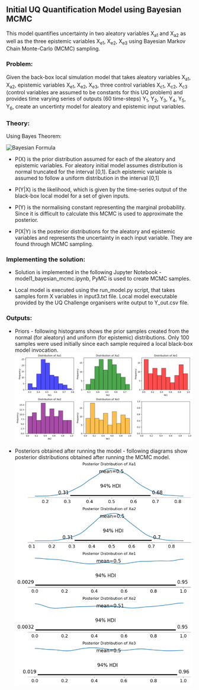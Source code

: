 <div align="left"> 
<h2>Initial UQ Quantification Model using Bayesian MCMC</h2> 
</div>
This model quantifies uncertainty in two aleatory variables X<sub>a1</sub> and X<sub>a2</sub> as well as the three epistemic variables X<sub>e1</sub>, X<sub>e2</sub>, X<sub>e3</sub> using Bayesian Markov Chain Monte-Carlo (MCMC) sampling.
<p></p>
<h3>Problem:</h3>
Given the back-box local simulation model that takes aleatory variables X<sub>a1</sub>, X<sub>a2</sub>, epistemic variables X<sub>e1</sub>, X<sub>e2</sub>, X<sub>e3</sub>, three control variables X<sub>c1</sub>, X<sub>c2</sub>, X<sub>c3</sub> (control variables are assumed to be constants for this UQ problem) and provides time varying series of outputs (60 time-steps) Y<sub>1</sub>, Y<sub>2</sub>, Y<sub>3</sub>, Y<sub>4</sub>, Y<sub>5</sub>, Y<sub>6</sub>, create an uncertinty model for aleatory and epistemic input variables.
<p></p>
<h3>Theory:</h3>
Using Bayes Theorem:
<p></p>
<img src="https://latex.codecogs.com/svg.latex?P(X|Y)%20=%20\frac{P(X)%20\cdot%20P(Y|X)}{P(Y)}" alt="Bayesian Formula" />
<p></p>  

- P(X) is the prior distribution assumed for each of the aleatory and epistemic variables. For aleatory initial model assumes distribution is normal truncated for the interval [0,1]. Each epistemic variable is assumed to follow a uniform distribution in the interval [0,1]  

- P(Y|X) is the likelihood, which is given by the time-series output of the black-box local model for a set of given inputs.
   
- P(Y) is the normalising constant representing the marginal probability. Since it is difficult to calculate this MCMC is used to approximate the posterior.
  
- P(X|Y) is the posterior distributions for the aleatory and epistemic variables and represents the uncertainty in each input variable. They are found through MCMC sampling.

<h3>Implementing the solution:</h3>
<p></p>  

- Solution is implemented in the following Jupyter Notebook - model1_bayesian_mcmc.ipynb, PyMC is used to create MCMC samples.  

- Local model is executed using the run_model.py script, that takes samples form X variables in input3.txt file. Local model executable provided by the UQ Challenge organisers write output to Y_out.csv file.

<h3>Outputs:</h3>  

- Priors - following histograms shows the prior samples created from the normal (for aleatory) and uniform (for epistemic) distributions. Only 100 samples were used initially since each sample required a local black-box model invocation.  
![Alt Text](./priors.png)

- Posteriors obtained after running the model - following diagrams show posterior distributions obtained after running the MCMC model.
  ![Alt Text](./posterior.png)








